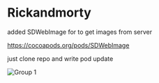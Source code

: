 # Rickandmorty
added SDWebImage for to get images from server

https://cocoapods.org/pods/SDWebImage

  just clone repo
  and write pod update
  
![Group 1](https://user-images.githubusercontent.com/91595645/204163874-b7efe5b7-0399-4278-b4f9-27149a2cd554.png)
